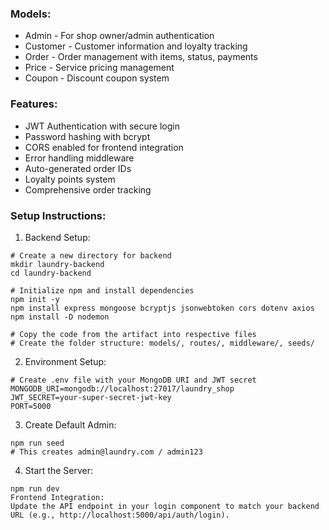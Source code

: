 ### Models:

- Admin - For shop owner/admin authentication
- Customer - Customer information and loyalty tracking
- Order - Order management with items, status, payments
- Price - Service pricing management
- Coupon - Discount coupon system

### Features:

- JWT Authentication with secure login
- Password hashing with bcrypt
- CORS enabled for frontend integration
- Error handling middleware
- Auto-generated order IDs
- Loyalty points system
- Comprehensive order tracking

### Setup Instructions:

1. Backend Setup:

```
# Create a new directory for backend
mkdir laundry-backend
cd laundry-backend

# Initialize npm and install dependencies
npm init -y
npm install express mongoose bcryptjs jsonwebtoken cors dotenv axios
npm install -D nodemon

# Copy the code from the artifact into respective files
# Create the folder structure: models/, routes/, middleware/, seeds/
```

2. Environment Setup:

```
# Create .env file with your MongoDB URI and JWT secret
MONGODB_URI=mongodb://localhost:27017/laundry_shop
JWT_SECRET=your-super-secret-jwt-key
PORT=5000
```

3. Create Default Admin:

```
npm run seed
# This creates admin@laundry.com / admin123
```

4. Start the Server:

```
npm run dev
Frontend Integration:
Update the API endpoint in your login component to match your backend URL (e.g., http://localhost:5000/api/auth/login).
```